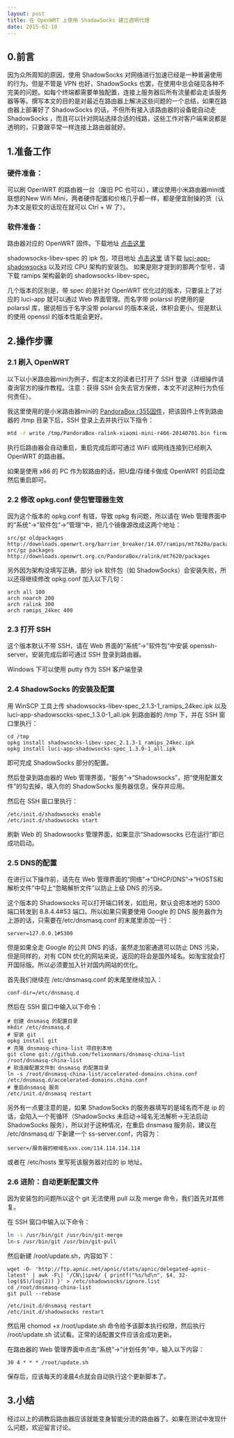 ```yaml
---
layout: post
title: 在 OpenWRT 上使用 ShadowSocks 建立透明代理
date: 2015-02-10
---
```


## 0.前言


因为众所周知的原因，使用 ShadowSocks 对网络进行加速已经是一种普遍使用的行为。但是不管是 VPN 也好，ShadowSocks 也罢，在使用中总会碰见各种不完美的问题。如每个终端都需要单独配置，连接上服务器后所有流量都会走该服务器等等。撰写本文的目的是对最近在路由器上解决这些问题的一个总结，如果在路由器上部署好了 ShadowSocks 的话，不但所有接入该路由器的设备能自动走 ShadowSocks ，而且可以针对网站选择合适的线路，这些工作对客户端来说都是透明的，只要跟平常一样连接上路由器就好。

## 1.准备工作

### 硬件准备：
可以刷 OpenWRT 的路由器一台（废旧 PC 也可以），建议使用小米路由器mini或联想的New Wifi Mini，两者硬件配置和价格几乎都一样，都是便宜耐操的货（认为本文是软文的话现在就可以 Ctrl + W 了）。

### 软件准备：
路由器对应的 OpenWRT 固件。下载地址 [点击这里](http://downloads.openwrt.org.cn/PandoraBox/)

shadowsocks-libev-spec 的 ipk 包，项目地址 [点击这里](http://sourceforge.net/projects/openwrt-dist/files/shadowsocks-libev/) 请下载 [luci-app-shadowsocks](http://sourceforge.net/projects/openwrt-dist/files/luci-app/shadowsocks-spec/) 以及对应 CPU 架构的安装包。 如果是刚才提到的那两个型号，请下载 ramips 架构最新的 shadowsocks-libev-spec。

几个版本的区别是，带 spec 的是针对 OpenWRT 优化过的版本，只要装上了对应的 luci-app 就可以通过 Web 界面管理。而名字带 polarssl 的使用的是 polarssl 库，据说相当于名字没带 polarssl 的版本来说，体积会更小。但是默认的使用 openssl 的版本性能会更好。

## 2.操作步骤

### 2.1 刷入 OpenWRT
以下以小米路由器mini为例子，假定本文的读者已打开了 SSH 登录（详细操作请查询官方的操作教程。注意：获得 SSH 会失去官方保修，本文不对这种行为负任何责任）。

我这里使用的是小米路由器mini的 [PandoraBox r355固件](http://downloads.openwrt.org.cn/PandoraBox/Xiaomi-Mini-R1CM/stable/PandoraBox-ralink-xiaomi-mini-r355-20150114.bin)，把该固件上传到路由器的 /tmp 目录下后，SSH 登录上去并执行以下指令：

```bash
mtd -r write /tmp/PandoraBox-ralink-xiaomi-mini-r466-20140701.bin firmware 
```

执行后路由器会自动重启，重启完成后即可通过 WiFi 或网线连接到已经刷入 OpenWRT 的路由器。

如果是使用 x86 的 PC 作为软路由的话，把U盘/存储卡做成 OpenWRT 的启动盘然后重启即可。

### 2.2 修改 opkg.conf 使包管理器生效
因为这个版本的 opkg.conf 有错，导致 opkg 有问题，所以请在 Web 管理界面中的”系统“→”软件包“→”管理“中，把几个镜像源改成这两个地址：

```
src/gz oldpackages http://downloads.openwrt.org/barrier_breaker/14.07/ramips/mt7620a/packages/oldpackages 
src/gz packages http://downloads.openwrt.org.cn/PandoraBox/ralink/mt7620/packages
```

另外因为架构没填写正确，部分 ipk 软件包（如 ShadowSocks）会安装失败，所以还得继续修改 opkg.conf 加入以下几句：

```
arch all 100
arch noarch 200
arch ralink 300
arch ramips_24kec 400
```

### 2.3 打开 SSH
这个版本默认不带 SSH，请在 Web 界面的“系统”→”软件包“中安装 openssh-server。安装完成后即可通过 SSH 登录到路由器。

Windows 下可以使用 putty 作为 SSH 客户端登录

### 2.4 ShadowSocks 的安装及配置

用 WinSCP 工具上传 shadowsocks-libev-spec_2.1.3-1_ramips_24kec.ipk 以及 luci-app-shadowsocks-spec_1.3.0-1_all.ipk 到路由器的 /tmp 下，并在 SSH 窗口里执行：

```
cd /tmp
opkg install shadowsocks-libev-spec_2.1.3-1_ramips_24kec.ipk
opkg install luci-app-shadowsocks-spec_1.3.0-1_all.ipk
```

即可完成 ShadowSocks 部分的配置。

然后登录到路由器的 Web 管理界面，“服务”→“Shadowsocks”，把“使用配置文件”的勾去掉，填入你的 ShadowSocks 服务器信息，保存并应用。

然后在 SSH 窗口里执行：

```
/etc/init.d/shadowsocks enable
/etc/init.d/shadowsocks start
```

刷新 Web 的 Shadowsocks 管理界面，如果显示“Shadowsocks 已在运行”即已成功启动。 

### 2.5 DNS的配置
在进行以下操作前，请先在 Web 管理界面的“网络”→“DHCP/DNS”→“HOSTS和解析文件”中勾上“忽略解析文件”以防止上级 DNS 的污染。

这个版本的 Shadowsocks 可以打开端口转发，如启用，默认会把本地的 5300 端口转发到 8.8.4.4#53 端口。所以如果只需要使用 Google 的 DNS 服务器作为上游的话，只需要在/etc/dnsmasq.conf 的末尾里添加一行：

```
server=127.0.0.1#5300
```

但是如果全走  Google 的公共 DNS 的话，虽然走加密通道可以防止 DNS 污染，但是同样的，对有 CDN 优化的网站来说，返回的将会是国外域名。如淘宝就会打开国际版。所以必须要加入针对国内网站的优化。

首先我们继续在 /etc/dnsmasq.conf 的末尾里继续加入：

```
conf-dir=/etc/dnsmasq.d
```

然后在 SSH 窗口中输入以下命令：

```
# 创建 dnsmasq 的配置目录
mkdir /etc/dnsmasq.d
# 安装 git
opkg install git
# 克隆 dnsmasq-china-list 项目到本地
git clone git://github.com/felixonmars/dnsmasq-china-list /root/dnsmasq-china-list 
# 软连接配置文件到 dnsmasq 的配置目录
ln -s /root/dnsmasq-china-list/accelerated-domains.china.conf /etc/dnsmasq.d/accelerated-domains.china.conf
# 重启dnsmasq 服务
/etc/init.d/dnsmasq restart
```

另外有一点要注意的是，如果 ShadowSocks 的服务器填写的是域名而不是 ip 的话，会陷入一个死循环（ShadowSocks 未启动→域名无法解析→无法启动 ShadowSocks 服务），所以对于这种情况，在重启 dnsmasq 服务前，建议在 /etc/dnsmasq.d/ 下新建一个 ss-server.conf，内容为：

```
server=/服务器的根域名xxx.com/114.114.114.114
```

或者在 /etc/hosts 里写死该服务器对应的 ip 地址。

### 2.6 进阶：自动更新配置文件

因为安装包的问题所以这个 git 无法使用 pull 以及 merge 命令，我们首先对其修复。

在 SSH 窗口中输入以下命令：

```sh
ln -s /usr/bin/git /usr/bin/git-merge
ln-s /usr/bin/git /usr/bin/git-pull
```

然后新建 /root/update.sh，内容如下：

```
wget -O- 'http://ftp.apnic.net/apnic/stats/apnic/delegated-apnic-latest' | awk -F\| '/CN\|ipv4/ { printf("%s/%d\n", $4, 32-log($5)/log(2)) }' > /etc/shadowsocks/ignore.list
cd /root/dnsmasq-china-list
git pull --rebase

/etc/init.d/dnsmasq restart
/etc/init.d/shadowsocks restart
```

然后用 chomod +x /root/update.sh 命令给予该脚本执行权限，然后执行 /root/update.sh 试试看。正常的话配置文件应该会成功更新。

在路由器的 Web 管理界面中点击“系统”→“计划任务”中，输入以下内容：

```
30 4 * * * /root/update.sh
```

保存后，应该每天的凌晨4点就会自动执行这个更新脚本了。

## 3.小结

经过以上的调教后路由器应该就能变身智能分流的路由器了。如果在测试中发现什么问题，欢迎留言讨论。